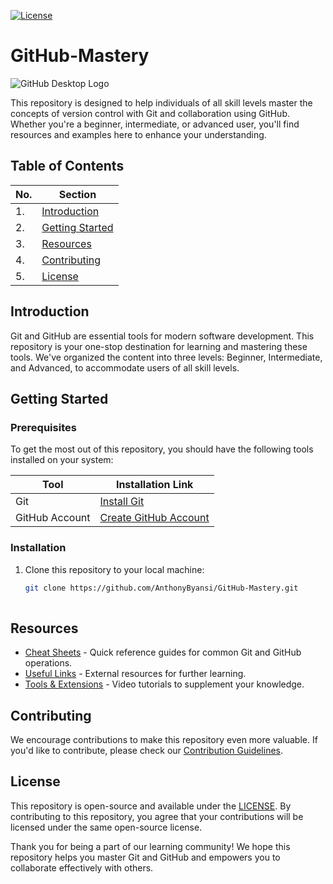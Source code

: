 [![License](https://img.shields.io/badge/license-MIT-blue.svg)](https://opensource.org/licenses/MIT)

# GitHub-Mastery
![GitHub Desktop Logo](https://github.githubassets.com/images/modules/logos_page/Octocat.png)

This repository is designed to help individuals of all skill levels master the concepts of version control with Git and collaboration using GitHub. Whether you're a beginner, intermediate, or advanced user, you'll find resources and examples here to enhance your understanding.

## Table of Contents

| No. | Section                                  |
|---- |-----------------------------------------|
| 1.  | [Introduction](#introduction)           |
| 2.  | [Getting Started](#getting-started)     |
| 3.  | [Resources](#resources) |
| 4.  | [Contributing](#contributing)           |
| 5.  | [License](#license)                     |

## Introduction

Git and GitHub are essential tools for modern software development. This repository is your one-stop destination for learning and mastering these tools. We've organized the content into three levels: Beginner, Intermediate, and Advanced, to accommodate users of all skill levels.

## Getting Started

### Prerequisites

To get the most out of this repository, you should have the following tools installed on your system:

| Tool        | Installation Link                   |
|------------ |-------------------------------------|
| Git         | [Install Git](https://git-scm.com/) |
| GitHub Account | [Create GitHub Account](https://github.com/) |

### Installation

1. Clone this repository to your local machine:

   ```sh
   git clone https://github.com/AnthonyByansi/GitHub-Mastery.git
  
## Resources

- [Cheat Sheets](Resources/CheatSheets.md) - Quick reference guides for common Git and GitHub operations.
- [Useful Links](Resources/Links.md) - External resources for further learning.
- [Tools & Extensions](Tools_and_Extensions.md) - Video tutorials to supplement your knowledge.

## Contributing

We encourage contributions to make this repository even more valuable. If you'd like to contribute, please check our [Contribution Guidelines](CONTRIBUTING.md).

## License

This repository is open-source and available under the [LICENSE](License.md). By contributing to this repository, you agree that your contributions will be licensed under the same open-source license.

Thank you for being a part of our learning community! We hope this repository helps you master Git and GitHub and empowers you to collaborate effectively with others.

